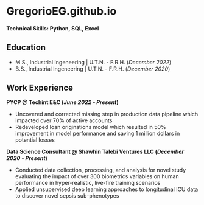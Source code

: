 # GregorioEG.github.io
#### Technical Skills: Python, SQL, Excel

## Education							       		
- M.S., Industrial Ingeneering	| U.T.N. - F.R.H. (_December 2022_)	 			        		
- B.S., Industrial Ingeneering | U.T.N. - F.R.H. (_December 2020_)

## Work Experience
**PYCP @ Techint E&C (_June 2022 - Present_)**
- Uncovered and corrected missing step in production data pipeline which impacted over 70% of active accounts
- Redeveloped loan originations model which resulted in 50% improvement in model performance and saving 1 million dollars in potential losses

**Data Science Consultant @ Shawhin Talebi Ventures LLC (_December 2020 - Present_)**
- Conducted data collection, processing, and analysis for novel study evaluating the impact of over 300 biometrics variables on human performance in hyper-realistic, live-fire training scenarios
- Applied unsupervised deep learning approaches to longitudinal ICU data to discover novel sepsis sub-phenotypes
